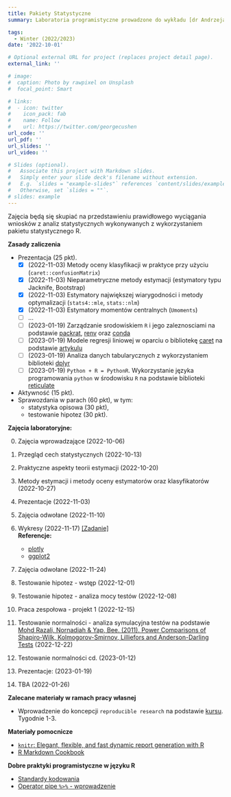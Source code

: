 ```yaml
---
title: Pakiety Statystyczne
summary: Laboratoria programistyczne prowadzone do wykładu [dr Andrzeja Giniewicza](http://prac.im.pwr.edu.pl/~giniew/doku.php?id=rok2223:zimowy:ps), w semestrze zimowym 2022/2023 dla studentów Wydziału Matematycznego, studiów I stopnia, kierunek Matematyka Stosowana. 

tags:
  - Winter (2022/2023)
date: '2022-10-01'

# Optional external URL for project (replaces project detail page).
external_link: ''

# image:
#  caption: Photo by rawpixel on Unsplash
#  focal_point: Smart

# links:
#  - icon: twitter
#    icon_pack: fab
#    name: Follow
#    url: https://twitter.com/georgecushen
url_code: ''
url_pdf: ''
url_slides: ''
url_video: ''

# Slides (optional).
#   Associate this project with Markdown slides.
#   Simply enter your slide deck's filename without extension.
#   E.g. `slides = "example-slides"` references `content/slides/example-slides.md`.
#   Otherwise, set `slides = ""`.
# slides: example
---
```


Zajęcia będą się skupiać na przedstawieniu prawidłowego wyciągania wniosków z analiz statystycznych wykonywanych z wykorzystaniem pakietu statystycznego R.

**Zasady zaliczenia**
- Prezentacja (25 pkt).
  - [x] (2022-11-03) Metody oceny klasyfikacji w praktyce przy użyciu (`caret::confusionMatrix`) 
  - [x] (2022-11-03) Nieparametryczne metody estymacji (estymatory typu Jacknife, Bootstrap)
  - [x] (2022-11-03) Estymatory największej wiarygodności i metody optymalizacji (`stats4::mle`, `stats::nlm`) 
  - [x] (2022-11-03) Estymatory momentów centralnych (`Umoments`)
  - [ ] ...
  - [ ] (2023-01-19) Zarządzanie srodowiskiem `R` i jego zaleznosciami na podstawie [packrat](https://rstudio.github.io/packrat/), [renv](https://rstudio.github.io/renv/articles/renv.html) oraz [conda](https://docs.anaconda.com/anaconda/user-guide/tasks/using-r-language/)
  - [ ] (2023-01-19) Modele regresji liniowej  w oparciu o bibliotekę [caret](https://topepo.github.io/caret/) na podstawie [artykulu](https://www.pluralsight.com/guides/linear-lasso-and-ridge-regression-with-r)
  - [ ] (2023-01-19) Analiza danych tabularycznych z wykorzystaniem biblioteki [dplyr](https://dplyr.tidyverse.org/)
  - [ ] (2023-01-19) `Python + R = PythonR`. Wykorzystanie języka programowania `python` w środowisku `R` na podstawie biblioteki [reticulate](https://rstudio.github.io/reticulate/index.html)
- Aktywność (15 pkt).
- Sprawozdania w parach (60 pkt), w tym:
  - statystyka opisowa (30 pkt),
  - testowanie hipotez (30 pkt).

**Zajęcia laboratoryjne:**

0. Zajęcia wprowadzające (2022-10-06)
1. Przegląd cech statystycznych (2022-10-13)
2. Praktyczne aspekty teorii estymacji (2022-10-20) 
3. Metody estymacji i metody oceny estymatorów oraz klasyfikatorów (2022-10-27)
4. Prezentacje (2022-11-03)
5. Zajęcia odwołane (2022-11-10)
6. Wykresy (2022-11-17)
  [[Zadanie]](https://biocorecrg.github.io/CRG_RIntroduction/exercise-12-ggplot2.html)</br>
  **Referencje:**
      - [plotly](https://plotly.com/r/)
      - [ggplot2](https://ggplot2.tidyverse.org/)
7. Zajęcia odwołane (2022-11-24)
8. Testowanie hipotez - wstęp (2022-12-01)
9. Testowanie hipotez - analiza mocy testów (2022-12-08)
10. Praca zespołowa - projekt 1 (2022-12-15)
11. Testowanie normalności - analiza symulacyjna testów na podstawie [Mohd Razali, Nornadiah & Yap, Bee. (2011). Power Comparisons of Shapiro-Wilk, Kolmogorov-Smirnov, Lilliefors and Anderson-Darling Tests](https://www.researchgate.net/profile/Bee-Yap/publication/267205556_Power_Comparisons_of_Shapiro-Wilk_Kolmogorov-Smirnov_Lilliefors_and_Anderson-Darling_Tests/links/5477245b0cf29afed61446e1/Power-Comparisons-of-Shapiro-Wilk-Kolmogorov-Smirnov-Lilliefors-and-Anderson-Darling-Tests.pdf) (2022-12-22) 

12. Testowanie normalności cd. (2023-01-12)
13. Prezentacje: (2023-01-19)
14. TBA (2022-01-26)

**Zalecane materiały w ramach pracy własnej**
- Wprowadzenie do koncepcji `reproducible research` na podstawie [kursu](https://www.coursera.org/learn/reproducible-research#syllabus). Tygodnie 1-3. 

**Materiały pomocnicze**
- [`knitr`: Elegant, flexible, and fast dynamic report generation with R](https://yihui.org/knitr/)
- [R Markdown Cookbook](https://bookdown.org/yihui/rmarkdown-cookbook/)

**Dobre praktyki programistyczne w języku R**
- [Standardy kodowania](https://style.tidyverse.org/)
- [Operator pipe `%>%` - wprowadzenie](https://www.datacamp.com/tutorial/pipe-r-tutorial)
